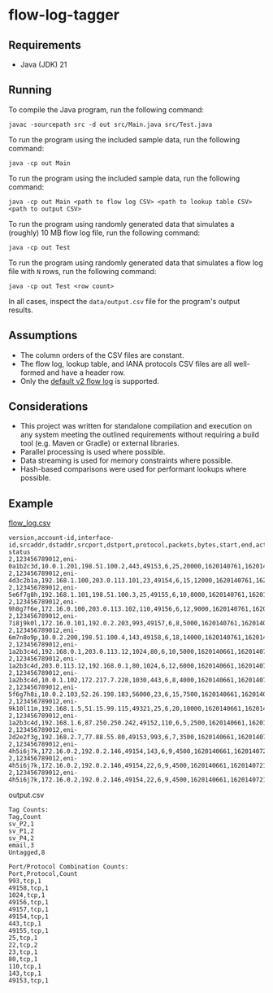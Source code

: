 # flow-log-tagger

## Requirements
* Java (JDK) 21

## Running
To compile the Java program, run the following command:
```
javac -sourcepath src -d out src/Main.java src/Test.java
```

To run the program using the included sample data, run the following command:
```
java -cp out Main
```

To run the program using the included sample data, run the following command:
```
java -cp out Main <path to flow log CSV> <path to lookup table CSV> <path to output CSV>
```

To run the program using randomly generated data that simulates a (roughly) 10 MB flow log file, run the following command:
```
java -cp out Test
```

To run the program using randomly generated data that simulates a flow log file with `N` rows, run the following command:
```
java -cp out Test <row count>
```

In all cases, inspect the `data/output.csv` file for the program's output results.

## Assumptions
* The column orders of the CSV files are constant.
* The flow log, lookup table, and IANA protocols CSV files are all well-formed and have a header row.
* Only the [default v2 flow log](https://docs.aws.amazon.com/vpc/latest/userguide/flow-log-records.html) is supported.

## Considerations
* This project was written for standalone compilation and execution on any system meeting the outlined requirements
  without requiring a build tool (e.g. Maven or Gradle) or external libraries.
* Parallel processing is used where possible.
* Data streaming is used for memory constraints where possible.
* Hash-based comparisons were used for performant lookups where possible.

## Example
[flow_log.csv](data/flow_log.csv)
```
version,account-id,interface-id,srcaddr,dstaddr,srcport,dstport,protocol,packets,bytes,start,end,action,log-status
2,123456789012,eni-0a1b2c3d,10.0.1.201,198.51.100.2,443,49153,6,25,20000,1620140761,1620140821,ACCEPT,OK
2,123456789012,eni-4d3c2b1a,192.168.1.100,203.0.113.101,23,49154,6,15,12000,1620140761,1620140821,REJECT,OK
2,123456789012,eni-5e6f7g8h,192.168.1.101,198.51.100.3,25,49155,6,10,8000,1620140761,1620140821,ACCEPT,OK
2,123456789012,eni-9h8g7f6e,172.16.0.100,203.0.113.102,110,49156,6,12,9000,1620140761,1620140821,ACCEPT,OK
2,123456789012,eni-7i8j9k0l,172.16.0.101,192.0.2.203,993,49157,6,8,5000,1620140761,1620140821,ACCEPT,OK
2,123456789012,eni-6m7n8o9p,10.0.2.200,198.51.100.4,143,49158,6,18,14000,1620140761,1620140821,ACCEPT,OK
2,123456789012,eni-1a2b3c4d,192.168.0.1,203.0.113.12,1024,80,6,10,5000,1620140661,1620140721,ACCEPT,OK
2,123456789012,eni-1a2b3c4d,203.0.113.12,192.168.0.1,80,1024,6,12,6000,1620140661,1620140721,ACCEPT,OK
2,123456789012,eni-1a2b3c4d,10.0.1.102,172.217.7.228,1030,443,6,8,4000,1620140661,1620140721,ACCEPT,OK
2,123456789012,eni-5f6g7h8i,10.0.2.103,52.26.198.183,56000,23,6,15,7500,1620140661,1620140721,REJECT,OK
2,123456789012,eni-9k10l11m,192.168.1.5,51.15.99.115,49321,25,6,20,10000,1620140661,1620140721,ACCEPT,OK
2,123456789012,eni-1a2b3c4d,192.168.1.6,87.250.250.242,49152,110,6,5,2500,1620140661,1620140721,ACCEPT,OK
2,123456789012,eni-2d2e2f3g,192.168.2.7,77.88.55.80,49153,993,6,7,3500,1620140661,1620140721,ACCEPT,OK
2,123456789012,eni-4h5i6j7k,172.16.0.2,192.0.2.146,49154,143,6,9,4500,1620140661,1620140721,ACCEPT,OK
2,123456789012,eni-4h5i6j7k,172.16.0.2,192.0.2.146,49154,22,6,9,4500,1620140661,1620140721,ACCEPT,OK
2,123456789012,eni-4h5i6j7k,172.16.0.2,192.0.2.146,49154,22,6,9,4500,1620140661,1620140721,ACCEPT,OK
```

output.csv
```
Tag Counts:
Tag,Count
sv_P2,1
sv_P1,2
sv_P4,2
email,3
Untagged,8

Port/Protocol Combination Counts:
Port,Protocol,Count
993,tcp,1
49158,tcp,1
1024,tcp,1
49156,tcp,1
49157,tcp,1
49154,tcp,1
443,tcp,1
49155,tcp,1
25,tcp,1
22,tcp,2
23,tcp,1
80,tcp,1
110,tcp,1
143,tcp,1
49153,tcp,1
```
